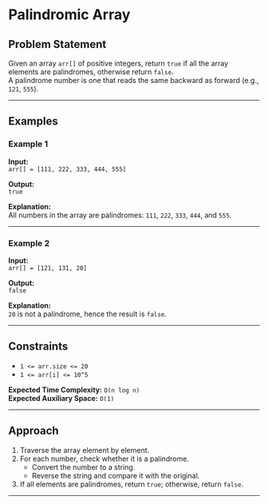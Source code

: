 # Palindromic Array

## Problem Statement
Given an array `arr[]` of positive integers, return `true` if all the array elements are palindromes, otherwise return `false`.  
A palindrome number is one that reads the same backward as forward (e.g., `121`, `555`).

---

## Examples

### Example 1
**Input:**  
`arr[] = [111, 222, 333, 444, 555]`  

**Output:**  
`true`  

**Explanation:**  
All numbers in the array are palindromes: `111`, `222`, `333`, `444`, and `555`.

---

### Example 2
**Input:**  
`arr[] = [121, 131, 20]`  

**Output:**  
`false`  

**Explanation:**  
`20` is not a palindrome, hence the result is `false`.

---

## Constraints
- `1 <= arr.size <= 20`  
- `1 <= arr[i] <= 10^5`  

**Expected Time Complexity:** `O(n log n)`  
**Expected Auxiliary Space:** `O(1)`  

---

## Approach
1. Traverse the array element by element.  
2. For each number, check whether it is a palindrome.  
   - Convert the number to a string.  
   - Reverse the string and compare it with the original.  
3. If all elements are palindromes, return `true`; otherwise, return `false`.  

---